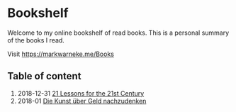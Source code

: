 # Bookshelf

Welcome to my online bookshelf of read books.
This is a personal summary of the books I read.

Visit https://markwarneke.me/Books

## Table of content

1. 2018-12-31 [21 Lessons for the 21st Century](21_Lessons_for_the_21st_Century.md)
2. 2018-01 [Die Kunst über Geld nachzudenken](Die_Kunst_ueber_Geld_nachzudenken.md) 
